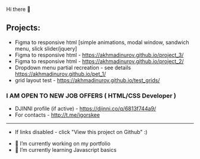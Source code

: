 Hi there 👋  
## Projects:

- Figma to responsive html [simple animations, modal window, sandwich menu, slick slider/jquery] 
- Figma to responsive html - https://akhmadinurov.github.io/project_3/
- Figma to responsive html - https://akhmadinurov.github.io/project_2/
- Dropdown menu partial recreation - see details https://akhmadinurov.github.io/pet_1/
- grid layout test - https://akhmadinurov.github.io/test_grids/

### I AM OPEN TO NEW JOB OFFERS ( HTML/CSS Developer )

- DJINNI profile (if active) - https://djinni.co/q/6813f744a9/
- For contacts - http://t.me/igorskee

___________________________________________________________
* If links disabled - click "View this project on Github" :)

- 🔭 I’m currently working on my portfolio
- 🌱 I’m currently learning Javascript basics 

<!--
**Akhmadinurov/akhmadinurov** is a ✨ _special_ ✨ repository because its `README.md` (this file) appears on your GitHub profile.

Here are some ideas to get you started:

- 🔭 I’m currently working on ...
- 🌱 I’m currently learning ...
- 👯 I’m looking to collaborate on ...
- 🤔 I’m looking for help with ...
- 💬 Ask me about ...
- 📫 How to reach me: ...
- 😄 Pronouns: ...
- ⚡ Fun fact: ...
-->
